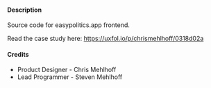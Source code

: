 #### Description

Source code for easypolitics.app frontend.

Read the case study here: https://uxfol.io/p/chrismehlhoff/0318d02a

#### Credits

- Product Designer - Chris Mehlhoff
- Lead Programmer - Steven Mehlhoff

